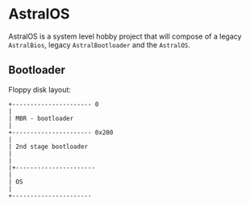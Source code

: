 # AstralOS

AstralOS is a system level hobby project that will compose of a legacy `AstralBios`, legacy `AstralBootloader` and the `AstralOS`. 

## Bootloader
Floppy disk layout:

````
+---------------------- 0
|
| MBR - bootloader
|
+---------------------- 0x200
|
| 2nd stage bootloader
|
|
|+----------------------
|
| OS
|
+----------------------
````
